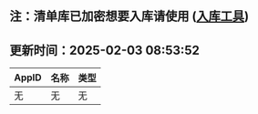 ## 注：清单库已加密想要入库请使用 ([入库工具](https://github.com/BlankTMing/ManifestAutoUpdate/releases))

## 更新时间：2025-02-03 08:53:52
| AppID | 名称 | 类型  |
| :-------------------- | :----------------------------- | :----------- |
| 无 | 无 | 无 |
